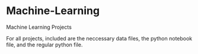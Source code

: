 # Machine-Learning
Machine Learning Projects

For all projects, included are the neccessary data files, the python notebook file, and the regular python file. 
